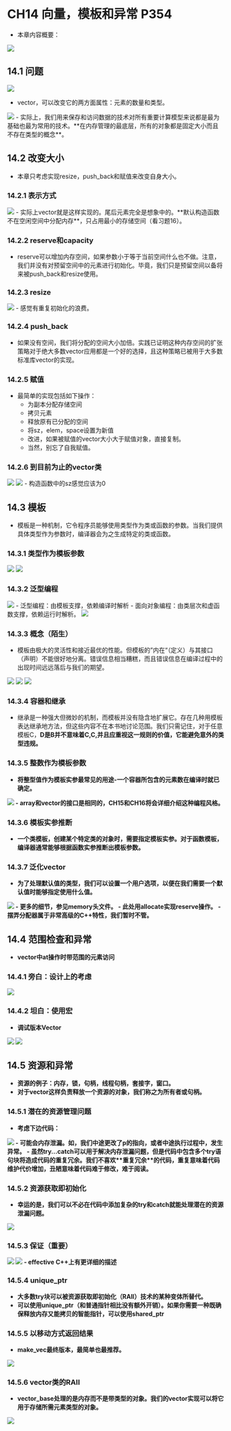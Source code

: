# CH14 向量，模板和异常 P354

- 本章内容概要：
<img src="01.jpg" style="zoom:100%" div alight="center">

## 14.1 问题
<img src="02.jpg" style="zoom:100%" div alight="center">

- vector，可以改变它的两方面属性：元素的数量和类型。
<img src="03.jpg" style="zoom:100%" div alight="center">
- 实际上，我们用来保存和访问数据的技术对所有重要计算模型来说都是最为基础也最为常用的技术。**在内存管理的最底层，所有的对象都是固定大小而且不存在类型的概念**。

## 14.2 改变大小
- 本章只考虑实现resize，push_back和赋值来改变自身大小。

### 14.2.1 表示方式
<img src="04.jpg" style="zoom:100%" div alight="center"> 
- 实际上vector就是这样实现的。尾后元素完全是想象中的。**默认构造函数不在空闲空间中分配内存**，只占用最小的存储空间（看习题16）。

### 14.2.2 reserve和capacity
- reserve可以增加内存空间，如果参数小于等于当前空间什么也不做。注意，我们并没有对预留空间中的元素进行初始化。毕竟，我们只是预留空间以备将来被push_back和resize使用。

### 14.2.3 resize
<img src="05.jpg" style="zoom:100%" div alight="center">  
- 感觉有重复初始化的浪费。

### 14.2.4 push_back
- 如果没有空间，我们将分配的空间大小加倍。实践已证明这种内存空间的扩张策略对于绝大多数vector应用都是一个好的选择，且这种策略已被用于大多数标准库vector的实现。

### 14.2.5 赋值
- 最简单的实现包括如下操作：
	- 为副本分配存储空间
	- 拷贝元素
	- 释放原有已分配的空间
	- 将sz，elem，space设置为新值 
	- 改进，如果被赋值的vector大小大于赋值对象，直接复制。
	- 当然，别忘了自我赋值。

### 14.2.6 到目前为止的vector类
<img src="06.jpg" style="zoom:100%" div alight="center">  
<img src="07.jpg" style="zoom:100%" div alight="center">  
- 构造函数中的sz感觉应该为0

## 14.3 模板
- 模板是一种机制，它令程序员能够使用类型作为类或函数的参数。当我们提供具体类型作为参数时，编译器会为之生成特定的类或函数。

### 14.3.1 类型作为模板参数
<img src="08.jpg" style="zoom:100%" div alight="center"> 
<img src="09.jpg" style="zoom:100%" div alight="center"> 

### 14.3.2 泛型编程
<img src="10.jpg" style="zoom:100%" div alight="center">  
- 泛型编程：由模板支撑，依赖编译时解析
- 面向对象编程：由类层次和虚函数支撑，依赖运行时解析。
<img src="11.jpg" style="zoom:100%" div alight="center"> 

### 14.3.3 概念（陌生）
- 模板由极大的灵活性和接近最优的性能。但模板的”内在“（定义）与其接口（声明）不能很好地分离。错误信息相当糟糕，而且错误信息在编译过程中的出现时间远远落后与我们的期望。
<img src="12.jpg" style="zoom:100%" div alight="center">
<img src="13.jpg" style="zoom:100%" div alight="center">
<img src="14.jpg" style="zoom:100%" div alight="center">

### 14.3.4 容器和继承
- 继承是一种强大但微妙的机制，而模板并没有隐含地扩展它。存在几种用模板表达继承地方法，但这些内容不在本书地讨论范围。我们只需记住，对于任意模板C，**D是B并不意味着C<D>,C<B>**,并且应重视这一规则的价值，它能避免意外的类型违规。

### 14.3.5 整数作为模板参数
- 将整型值作为模板实参最常见的用途-一个容器所包含的元素数在**编译时**就已确定。
<img src="15.jpg" style="zoom:100%" div alight="center">
- array和vector的接口是相同的，CH15和CH16将会详细介绍这种编程风格。

### 14.3.6 模板实参推断
- 一个类模板，创建某个特定类的对象时，**需要指定**模板实参。对于函数模板，编译器通常能够根据函数实参**推断出**模板参数。

### 14.3.7 泛化vector
- 为了处理默认值的类型，我们可以设置一个用户选项，以便在我们需要一个默认值时能够指定使用什么值。
<img src="16.jpg" style="zoom:100%" div alight="center">
- 更多的细节，参见memory头文件。
- 此处用allocate实现reserve操作。
- 摆弄分配器属于非常高级的C++特性，我们暂时不管。

## 14.4 范围检查和异常
- vector中at操作时带范围的元素访问

### 14.4.1 旁白：设计上的考虑
<img src="17.jpg" style="zoom:100%" div alight="center">

### 14.4.2 坦白：使用宏
- 调试版本Vector
<img src="18.jpg" style="zoom:100%" div alight="center">
<img src="19.jpg" style="zoom:100%" div alight="center">

## 14.5 资源和异常
- 资源的例子：内存，锁，句柄，线程句柄，套接字，窗口。
- 对于vector这样负责释放一个资源的对象，我们称之为**所有者或句柄**。

### 14.5.1 潜在的资源管理问题
- 考虑下边代码：
<img src="20.jpg" style="zoom:100%" div alight="center">
- 可能会内存泄漏。如，我们中途更改了p的指向，或者中途执行过程中，发生异常。
- 虽然try...catch可以用于解决内存泄漏问题，但是代码中包含多个try语句块将造成代码的重复冗余。我们不喜欢**重复冗余**的代码，重复意味着代码维护代价增加，丑陋意味着代码难于修改，难于阅读。

### 14.5.2 资源获取即初始化
- 幸运的是，我们可以不必在代码中添加复杂的try和catch就能处理潜在的资源泄漏问题。
<img src="21.jpg" style="zoom:100%" div alight="center">

### 14.5.3 保证（重要）
<img src="22.jpg" style="zoom:100%" div alight="center">
<img src="23.jpg" style="zoom:100%" div alight="center">
- effective C++上有更详细的描述

### 14.5.4 unique_ptr
- 大多数try块可以被资源获取即初始化（RAII）技术的某种变体所替代。
- 可以使用unique_ptr（和普通指针相比没有额外开销）。如果你需要一种既确保释放内存又能拷贝的智能指针，可以使用shared_ptr

### 14.5.5 以移动方式返回结果
- make_vec最终版本，最简单也最推荐。
<img src="24.jpg" style="zoom:100%" div alight="center">

### 14.5.6 vector类的RAII
- vector_base处理的是内存而不是带类型的对象。我们的vector实现可以将它用于存储所需元素类型的对象。
<img src="25.jpg" style="zoom:100%" div alight="center">